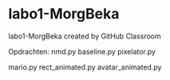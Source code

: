 # labo1-MorgBeka
labo1-MorgBeka created by GitHub Classroom

Opdrachten:
nmd.py
baseline.py
pixelator.py

mario.py
rect_animated.py
avatar_animated.py
